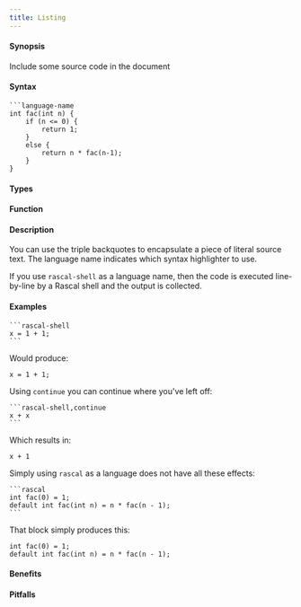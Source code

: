 ```yaml
---
title: Listing
---
```


#### Synopsis

Include some source code in the document

#### Syntax

``````
```language-name
int fac(int n) {
    if (n <= 0) {
        return 1;
    }
    else {
        return n * fac(n-1);
    }
}
``````

#### Types

#### Function

#### Description

You can use the triple backquotes to encapsulate a piece of literal source text. The language name indicates
which syntax highlighter to use.

If you use `rascal-shell` as a language name, then the code is executed line-by-line by a Rascal shell
and the output is collected.

#### Examples

``````
```rascal-shell
x = 1 + 1;
```
``````

Would produce:

```rascal-shell
x = 1 + 1;
```

Using `continue` you can continue where you've left off:

``````
```rascal-shell,continue
x + x
```
``````

Which results in:

```rascal-shell,continue
x + 1
```

Simply using `rascal` as a language does not have all these effects:

``````
```rascal
int fac(0) = 1;
default int fac(int n) = n * fac(n - 1);
```
``````

That block simply produces this:

```rascal
int fac(0) = 1;
default int fac(int n) = n * fac(n - 1);
```

#### Benefits

#### Pitfalls



